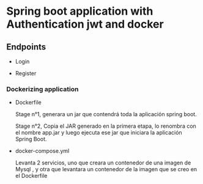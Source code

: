 # Spring boot application with Authentication jwt and docker

## Endpoints

  - Login

  - Register

### Dockerizing application

  - Dockerfile
    
    Stage n°1, generara un jar que contendrá toda la aplicación spring boot.
    
    Stage n°2, Copia el JAR generado en la primera etapa, lo renombra con el nombre app.jar y luego ejecuta ese jar que iniciara la aplicación Spring Boot.
    
  - docker-compose.yml

    Levanta 2 servicios, uno que creara un contenedor de una imagen de Mysql , y otra que levantara un contenedor de la imagen que se creo en el Dockerfile
